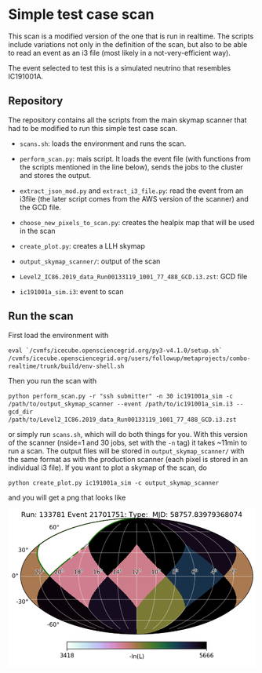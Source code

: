 # Simple test case scan

This scan is a modified version of the one that is run in realtime. The scripts include variations not only in the definition of the scan, but also to be able to read an event as an i3 file (most likely in a not-very-efficient way). 

The event selected to test this is a simulated neutrino that resembles IC191001A.

## Repository

The repository contains all the scripts from the main skymap scanner that had to be modified to run this simple test case scan.

- `scans.sh`: loads the environment and runs the scan.
- `perform_scan.py`: mais script. It loads the event file (with functions from the scripts mentioned in the line below), sends the jobs to the cluster and stores the output.  
- `extract_json_mod.py` and `extract_i3_file.py`: read the event from an i3file (the later script comes from the AWS version of the scanner) and the GCD file.
- `choose_new_pixels_to_scan.py`: creates the healpix map that will be used in the scan
- `create_plot.py`: creates a LLH skymap

- `output_skymap_scanner/`: output of the scan 

- `Level2_IC86.2019_data_Run00133119_1001_77_488_GCD.i3.zst`: GCD file
- `ic191001a_sim.i3`: event to scan

## Run the scan 

First load the environment with 

```
eval `/cvmfs/icecube.opensciencegrid.org/py3-v4.1.0/setup.sh`
/cvmfs/icecube.opensciencegrid.org/users/followup/metaprojects/combo-realtime/trunk/build/env-shell.sh
```

Then you run the scan with 

```
python perform_scan.py -r "ssh submitter" -n 30 ic191001a_sim -c /path/to/output_skymap_scanner --event /path/to/ic191001a_sim.i3 --gcd_dir /path/to/Level2_IC86.2019_data_Run00133119_1001_77_488_GCD.i3.zst
```

or simply run `scans.sh`, which will do both things for you. With this version of the scanner (nside=1 and 30 jobs, set with the `-n` tag) it takes ~11min to run a scan. The output files will be stored in `output_skymap_scanner/` with the same format as with the production scanner (each pixel is stored in an individual i3 file). If you want to plot a skymap of the scan, do

```
python create_plot.py ic191001a_sim -c output_skymap_scanner
```

and you will get a png that looks like 

![Skymap of the test case scan](ic191001a_sim.png)